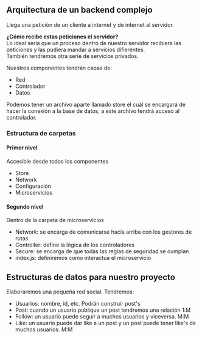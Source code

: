 ## Arquitectura de un backend complejo  

Llega una petición de un cliente a internet y de internet al servidor.  
  
**¿Cómo recibe estas peticiones el servidor?**  
Lo ideal sería que un proceso dentro de nuestro servidor recibiera las peticiones y las pudiera mandar a servicios difierentes.  
También tendremos otra serie de servicios privados.  
  
Nuestros componentes tendrán capas de:  
- Red  
- Controlador  
- Datos  

Podemos tener un archivo aparte llamado store el cuál se encargará de hacer la conexión a la base de datos, a este archivo tendrá acceso al controlador.  

### Estructura de carpetas  
#### Primer nivel  
Accesible desde todos los componentes
- Store  
- Network 
- Configuración  
- Microservicios  

#### Segundo nivel  
Dentro de la carpeta de microservicios  
- Network: se encarga de comunicarse hacía arriba con los gestores de rutas  
- Controller: define la lógica de los controladores  
- Secure: se encarga de que todas las reglas de seguridad se cumplan  
- index.js: definiremos como interactua el microservicio 

## Estructuras de datos para nuestro proyecto  
Elaboraremos una pequeña red social. Tendremos:  
- Usuarios: nombre, id, etc. Podrán construir post's  
- Post: cuando un usuario publique un post tendremos una relación 1:M  
- Follow: un usuario puede seguir a muchos usuarios y viceversa. M:M  
- Like: un usuario puede dar like a un post y un post puede tener like's de muchos usuarios. M:M  

